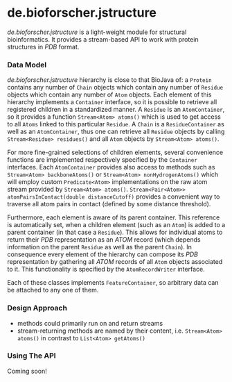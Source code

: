 # de.bioforscher.jstructure

*de.bioforscher.jstructure* is a light-weight module for structural bioinformatics. It provides
a stream-based API to work with protein structures in *PDB* format.

### Data Model
*de.bioforscher.jstructure* hierarchy is close to that BioJava of: a `Protein` contains any
 number of `Chain` objects which contain any number of `Residue` objects which
 contain any number of `Atom` objects. Each element of this hierarchy implements
 a `Container` interface, so it is possible to retrieve all registered children
 in a standardized manner. A `Residue` is an `AtomContainer`, so it provides
 a function `Stream<Atom> atoms()` which is used to get access to all `Atoms`
 linked to this particular `Residue`. A `Chain` is a `ResidueContainer` as well
 as an `AtomContainer`, thus one can retrieve all `Residue` objects by calling
 `Stream<Residue> residues()` and all `Atom` objects by `Stream<Atom> atoms()`.
  
 For more fine-grained selections of children elements, several convenience
 functions are implemented respectively specified by the `Container` interfaces.
 Each `AtomContainer` provides also access to methods such as 
 `Stream<Atom> backboneAtoms()` or `Stream<Atom> nonHydrogenAtoms()` which will
 employ custom `Predicate<Atom>` implementations on the raw atom stream provided
 by `Stream<Atom> atoms()`. `Stream<Pair<Atom>> atomPairsInContact(double distanceCutoff)`
 provides a convenient way to traverse all atom pairs in contact (defined by some
 distance threshold).
 
 Furthermore, each element is aware of its parent container. This reference is
 automatically set, when a children element (such as an `Atom`) is added to a
 parent container (in that case a `Residue`). This allows for individual atoms
 to return their *PDB* representation as an *ATOM* record (which depends
 information on the parent `Residue` as well as the parent `Chain`). In
 consequence every element of the hierarchy can compose its *PDB* representation
 by gathering all *ATOM* records of all `Atom` objects associated to it. This
 functionality is specified by the `AtomRecordWriter` interface.
 
 Each of these classes implements `FeatureContainer`, so arbitrary data can be
 attached to any one of them.

### Design Approach
* methods could primarily run on and return streams
* stream-returning methods are named by their content, 
 i.e. `Stream<Atom> atoms()` in contrast to `List<Atom> getAtoms()`
 
### Using The API
Coming soon!
